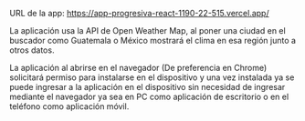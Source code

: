 URL de la app: https://app-progresiva-react-1190-22-515.vercel.app/

La aplicación usa la API de Open Weather Map, al poner una ciudad en el buscador como Guatemala o México mostrará el clima en esa región junto a otros datos.

La aplicación al abrirse en el navegador (De preferencia en Chrome) solicitará permiso para instalarse en el dispositivo y una vez instalada ya se puede ingresar a la aplicación en el dispositivo sin necesidad de ingresar mediante el navegador ya sea en PC como aplicación de escritorio o en el teléfono como aplicación móvil.
